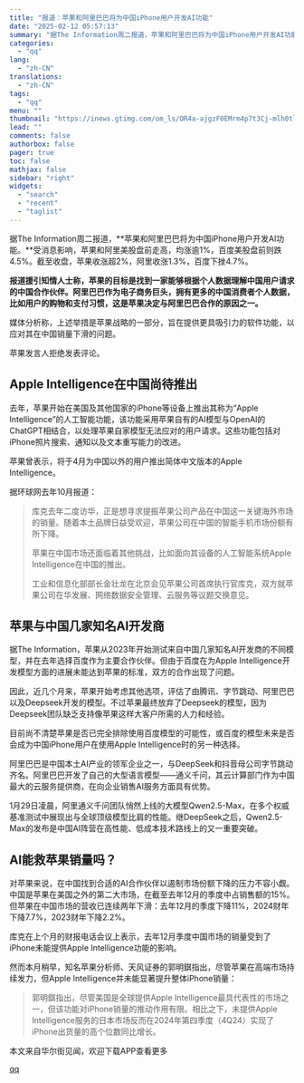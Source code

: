 ```yaml
---
title: "报道：苹果和阿里巴巴将为中国iPhone用户开发AI功能"
date: "2025-02-12 05:57:13"
summary: "据The Information周二报道，苹果和阿里巴巴将为中国iPhone用户开发AI功能。受消息..."
categories:
  - "qq"
lang:
  - "zh-CN"
translations:
  - "zh-CN"
tags:
  - "qq"
menu: ""
thumbnail: "https://inews.gtimg.com/om_ls/OR4a-ajgzF0EMrm4p7t3Cj-mlh0tl7Fa1wCnDS1oM40XwAA_640360/0"
lead: ""
comments: false
authorbox: false
pager: true
toc: false
mathjax: false
sidebar: "right"
widgets:
  - "search"
  - "recent"
  - "taglist"
---
```


据The Information周二报道，**苹果和阿里巴巴将为中国iPhone用户开发AI功能。**受消息影响，苹果和阿里美股盘前走高，均涨逾1%，百度美股盘前则跌4.5%。截至收盘，苹果收涨超2%，阿里收涨1.3%，百度下挫4.7%。

**报道援引知情人士称，苹果的目标是找到一家能够根据个人数据理解中国用户请求的中国合作伙伴。阿里巴巴作为电子商务巨头，拥有更多的中国消费者个人数据，比如用户的购物和支付习惯，这是苹果决定与阿里巴巴合作的原因之一。**

媒体分析称，上述举措是苹果战略的一部分，旨在提供更具吸引力的软件功能，以应对其在中国销量下滑的问题。

苹果发言人拒绝发表评论。

Apple Intelligence在中国尚待推出
-------------------------

去年，苹果开始在美国及其他国家的iPhone等设备上推出其称为“Apple Intelligence”的人工智能功能，该功能采用苹果自有的AI模型与OpenAI的ChatGPT相结合，以处理苹果自家模型无法应对的用户请求。这些功能包括对iPhone照片搜索、通知以及文本重写能力的改进。

苹果曾表示，将于4月为中国以外的用户推出简体中文版本的Apple Intelligence。

据环球网去年10月报道：

> 库克去年二度访华，正是想寻求提振苹果公司产品在中国这一关键海外市场的销量。随着本土品牌日益受欢迎，苹果公司在中国的智能手机市场份额有所下降。
> 
> 苹果在中国市场还面临着其他挑战，比如面向其设备的人工智能系统Apple Intelligence在中国的推出。
> 
> 工业和信息化部部长金壮龙在北京会见苹果公司首席执行官库克，双方就苹果公司在华发展、网络数据安全管理、云服务等议题交换意见。

苹果与中国几家知名AI开发商
--------------

据The Information，苹果从2023年开始测试来自中国几家知名AI开发商的不同模型，并在去年选择百度作为主要合作伙伴。但由于百度在为Apple Intelligence开发模型方面的进展未能达到苹果的标准，双方的合作出现了问题。

因此，近几个月来，苹果开始考虑其他选项，评估了由腾讯、字节跳动、阿里巴巴以及Deepseek开发的模型。不过苹果最终放弃了Deepseek的模型，因为Deepseek团队缺乏支持像苹果这样大客户所需的人力和经验。

目前尚不清楚苹果是否已完全排除使用百度模型的可能性，或百度的模型未来是否会成为中国iPhone用户在使用Apple Intelligence时的另一种选择。

阿里巴巴是中国本土AI产业的领军企业之一，与DeepSeek和抖音母公司字节跳动齐名。阿里巴巴开发了自己的大型语言模型——通义千问，其云计算部门作为中国最大的云服务提供商，在向企业销售AI服务方面具有优势。

1月29日凌晨，阿里通义千问团队悄然上线的大模型Qwen2.5-Max，在多个权威基准测试中展现出与全球顶级模型比肩的性能。继DeepSeek之后，Qwen2.5-Max的发布是中国AI阵营在高性能、低成本技术路线上的又一重要突破。

AI能救苹果销量吗？
----------

对苹果来说，在中国找到合适的AI合作伙伴以遏制市场份额下降的压力不容小觑。中国是苹果在美国之外的第二大市场，在截至去年12月的季度中占销售额的15%。但苹果在中国市场的营收已连续两年下滑：去年12月的季度下降11%，2024财年下降7.7%，2023财年下降2.2%。

库克在上个月的财报电话会议上表示，去年12月季度中国市场的销量受到了iPhone未能提供Apple Intelligence功能的影响。

然而本月稍早，知名苹果分析师、天风证券的郭明錤指出，尽管苹果在高端市场持续发力，但Apple Intelligence并未能显著提升整体iPhone销量：

> 郭明錤指出，尽管美国是全球提供Apple Intelligence最具代表性的市场之一，但该功能对iPhone销量的推动作用有限。相比之下，未提供Apple Intelligence服务的日本市场反而在2024年第四季度（4Q24）实现了iPhone出货量的高个位数同比增长。

本文来自华尔街见闻，欢迎下载APP查看更多

[qq](https://new.qq.com/rain/a/20250212A012SK00)

